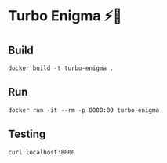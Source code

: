 Turbo Enigma ⚡️🔋
=================

Build
-----

```
docker build -t turbo-enigma .
```

Run
---

```
docker run -it --rm -p 8000:80 turbo-enigma
```

Testing
-------

```
curl localhost:8000
```
